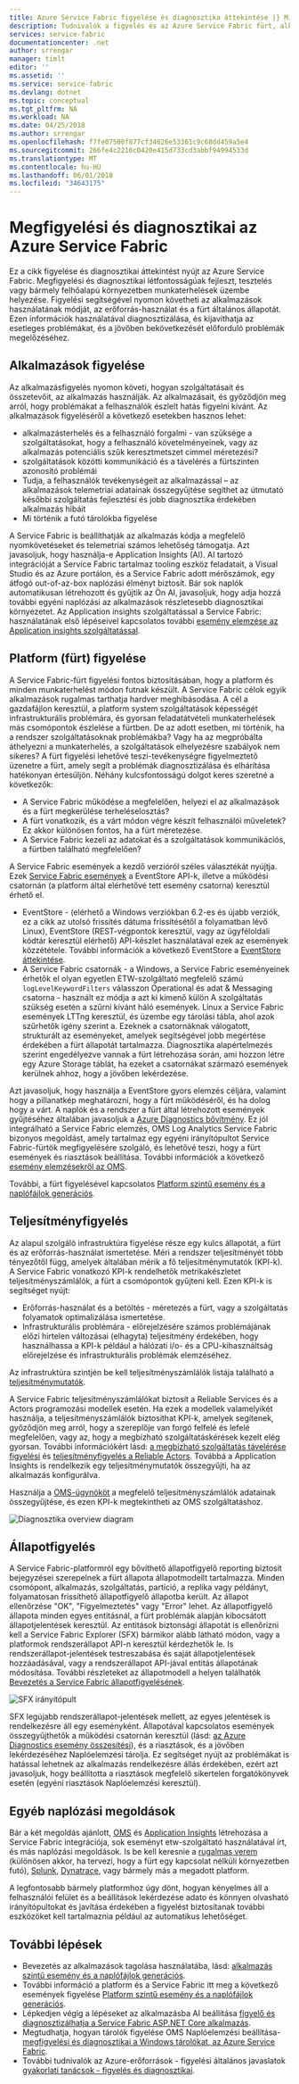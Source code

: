 ```yaml
---
title: Azure Service Fabric figyelése és diagnosztika áttekintése |} Microsoft Docs
description: Tudnivalók a figyelés és az Azure Service Fabric fürt, alkalmazások és szolgáltatások diagnosztika.
services: service-fabric
documentationcenter: .net
author: srrengar
manager: timlt
editor: ''
ms.assetid: ''
ms.service: service-fabric
ms.devlang: dotnet
ms.topic: conceptual
ms.tgt_pltfrm: NA
ms.workload: NA
ms.date: 04/25/2018
ms.author: srrengar
ms.openlocfilehash: f7fe07500f877cf34626e53361c9c68dd459a5e4
ms.sourcegitcommit: 266fe4c2216c0420e415d733cd3abbf94994533d
ms.translationtype: MT
ms.contentlocale: hu-HU
ms.lasthandoff: 06/01/2018
ms.locfileid: "34643175"
---
```

# <a name="monitoring-and-diagnostics-for-azure-service-fabric"></a>Megfigyelési és diagnosztikai az Azure Service Fabric

Ez a cikk figyelése és diagnosztikai áttekintést nyújt az Azure Service Fabric. Megfigyelési és diagnosztikai létfontosságúak fejleszt, tesztelés vagy bármely felhőalapú környezetben munkaterhelések üzembe helyezése. Figyelési segítségével nyomon követheti az alkalmazások használatának módját, az erőforrás-használat és a fürt általános állapotát. Ezen információk használatával diagnosztizálása, és kijavíthatja az esetleges problémákat, és a jövőben bekövetkezését előforduló problémák megelőzéséhez. 

## <a name="application-monitoring"></a>Alkalmazások figyelése
Az alkalmazásfigyelés nyomon követi, hogyan szolgáltatásait és összetevőit, az alkalmazás használják. Az alkalmazásait, és győződjön meg arról, hogy problémákat a felhasználók észlelt hatás figyelni kívánt. Az alkalmazások figyeléséről a következő esetekben hasznos lehet:
* alkalmazásterhelés és a felhasználó forgalmi - van szüksége a szolgáltatásokat, hogy a felhasználó követelményeinek, vagy az alkalmazás potenciális szűk keresztmetszet címmel méretezési?
* szolgáltatások közötti kommunikáció és a távelérés a fürtszinten azonosító problémái
* Tudja, a felhasználók tevékenységeit az alkalmazással – az alkalmazások telemetriai adatainak összegyűjtése segíthet az útmutató későbbi szolgáltatás fejlesztési és jobb diagnosztika érdekében alkalmazás hibáit
* Mi történik a futó tárolókba figyelése

A Service Fabric is beállíthatják az alkalmazás kódja a megfelelő nyomkövetéseket és telemetriai számos lehetőség támogatja. Azt javasoljuk, hogy használja-e Application Insights (AI). AI tartozó integrációját a Service Fabric tartalmaz tooling eszköz feladatait, a Visual Studio és az Azure portálon, és a Service Fabric adott mérőszámok, egy átfogó out-of-az-box naplózási élményt biztosít. Bár sok naplók automatikusan létrehozott és gyűjtik az Ön AI, javasoljuk, hogy adja hozzá további egyéni naplózási az alkalmazások részletesebb diagnosztikai környezetet. Az Application insights szolgáltatással a Service Fabric: használatának első lépéseivel kapcsolatos további [esemény elemzése az Application insights szolgáltatással](service-fabric-diagnostics-event-analysis-appinsights.md).

## <a name="platform-cluster-monitoring"></a>Platform (fürt) figyelése
A Service Fabric-fürt figyelési fontos biztosításában, hogy a platform és minden munkaterhelést módon futnak készült. A Service Fabric célok egyik alkalmazások rugalmas tarthatja hardver meghibásodása. A cél a gazdafájlon keresztül, a platform system szolgáltatások képességét infrastrukturális problémára, és gyorsan feladatátvételi munkaterhelések más csomópontok észlelése a fürtben. De az adott esetben, mi történik, ha a rendszer szolgáltatásoknak problémákba? Vagy ha az megpróbálta áthelyezni a munkaterhelés, a szolgáltatások elhelyezésre szabályok nem sikeres? A fürt figyelési lehetővé teszi-tevékenységre figyelmeztető üzenetre a fürt, amely segít a problémák diagnosztizálása és elhárítása hatékonyan értesüljön. Néhány kulcsfontosságú dolgot keres szeretné a következők:
* A Service Fabric működése a megfelelően, helyezi el az alkalmazások és a fürt megkerülése terheléselosztás? 
* A fürt vonatkozik, és a várt módon végre készít felhasználói műveletek? Ez akkor különösen fontos, ha a fürt méretezése.
* A Service Fabric kezeli az adatokat és a szolgáltatások kommunikációs, a fürtben található megfelelően?

A Service Fabric események a kezdő verzióról széles választékát nyújtja. Ezek [Service Fabric események](service-fabric-diagnostics-events.md) a EventStore API-k, illetve a működési csatornán (a platform által elérhetővé tett esemény csatorna) keresztül érhető el. 
* EventStore - (elérhető a Windows verziókban 6.2-es és újabb verziók, ez a cikk az utolsó frissítés dátuma frissítésétől a folyamatban lévő Linux), EventStore (REST-végpontok keresztül, vagy az ügyféloldali kódtár keresztül elérhető) API-készlet használatával ezek az események közzététele. További információk a következő EventStore a [EventStore áttekintése](service-fabric-diagnostics-eventstore.md).
* A Service Fabric csatornák - a Windows, a Service Fabric eseményeinek érhetők el olyan egyetlen ETW-szolgáltató megfelelő számú `logLevelKeywordFilters` válasszon Operational és adat & Messaging csatorna - használt ez módja a azt ki kimenő külön A szolgáltatás szükség esetén a szűrni kívánt háló események. Linux a Service Fabric események LTTng keresztül, és üzembe egy tárolási tábla, ahol azok szűrhetők igény szerint a. Ezeknek a csatornáknak válogatott, strukturált az eseményeket, amelyek segítségével jobb megértése érdekében a fürt állapotát tartalmazza. Diagnosztika alapértelmezés szerint engedélyezve vannak a fürt létrehozása során, ami hozzon létre egy Azure Storage táblát, ha ezeket a csatornákat származó események kerülnek ahhoz, hogy a jövőben lekérdezése. 

Azt javasoljuk, hogy használja a EventStore gyors elemzés céljára, valamint hogy a pillanatkép meghatározni, hogy a fürt működéséről, és ha dolog hogy a várt. A naplók és a rendszer a fürt által létrehozott események gyűjtéséhez általában javasoljuk a [Azure Diagnostics bővítmény](service-fabric-diagnostics-event-aggregation-wad.md). Ez jól integrálható a Service Fabric elemzés, OMS Log Analytics Service Fabric bizonyos megoldást, amely tartalmaz egy egyéni irányítópultot Service Fabric-fürtök megfigyelésére szolgáló, és lehetővé teszi, hogy a fürt események és riasztások beállítása. További információk a következő [esemény elemzésekről az OMS](service-fabric-diagnostics-event-analysis-oms.md). 

 További, a fürt figyelésével kapcsolatos [Platform szintű esemény és a naplófájlok generációs](service-fabric-diagnostics-event-generation-infra.md).

## <a name="performance-monitoring"></a>Teljesítményfigyelés
Az alapul szolgáló infrastruktúra figyelése része egy kulcs állapotát, a fürt és az erőforrás-használat ismertetése. Méri a rendszer teljesítményét több tényezőtől függ, amelyek általában mérik a fő teljesítménymutatók (KPI-k). A Service Fabric vonatkozó KPI-k rendelhetők metrikakészletet teljesítményszámlálók, a fürt a csomópontok gyűjteni kell.
Ezen KPI-k is segítséget nyújt:
* Erőforrás-használat és a betöltés - méretezés a fürt, vagy a szolgáltatás folyamatok optimalizálása ismertetése.
* Infrastrukturális problémára - előrejelzésére számos problémájának előzi hirtelen változásai (elhagyta) teljesítmény érdekében, hogy használhassa a KPI-k például a hálózati i/o- és a CPU-kihasználtság előrejelzése és infrastrukturális problémák elemzéséhez.

Az infrastruktúra szintjén be kell teljesítményszámlálók listája található a [teljesítménymutatók](service-fabric-diagnostics-event-generation-perf.md). 

A Service Fabric teljesítményszámlálókat biztosít a Reliable Services és a Actors programozási modellek esetén. Ha ezek a modellek valamelyikét használja, a teljesítményszámlálók biztosíthat KPI-k, amelyek segítenek, győződjön meg arról, hogy a szereplője van forgó felfelé és lefelé megfelelően, vagy az, hogy a megbízható szolgáltatáskérések kezelt elég gyorsan. További információkért lásd: [a megbízható szolgáltatás távelérése figyelési](service-fabric-reliable-serviceremoting-diagnostics.md#performance-counters) és [teljesítményfigyelés a Reliable Actors](service-fabric-reliable-actors-diagnostics.md#performance-counters). Továbbá a Application Insights is rendelkezik egy teljesítménymutatók összegyűjti, ha az alkalmazás konfigurálva.

Használja a [OMS-ügynököt](service-fabric-diagnostics-oms-agent.md) a megfelelő teljesítményszámlálók adatainak összegyűjtése, és ezen KPI-k megtekintheti az OMS szolgáltatáshoz.

![Diagnosztika overview diagram](media/service-fabric-diagnostics-overview/diagnostics-overview.png)

## <a name="health-monitoring"></a>Állapotfigyelés
A Service Fabric-platformról egy bővíthető állapotfigyelő reporting biztosít bejegyzései szerepelnek a fürt állapota állapotmodellt tartalmazza. Minden csomópont, alkalmazás, szolgáltatás, partíció, a replika vagy példányt, folyamatosan frissíthető állapotfigyelő állapotba került. Az állapot ellenőrzése "OK", "Figyelmeztetés" vagy "Error" lehet. Az állapotfigyelő állapota minden egyes entitásnál, a fürt problémák alapján kibocsátott állapotjelentések keresztül. Az entitások biztonsági állapotát is ellenőrizni kell a Service Fabric Explorer (SFX) bármikor alább látható módon, vagy a platformok rendszerállapot API-n keresztül kérdezhetők le. Is rendszerállapot-jelentések testreszabása és saját állapotjelentések hozzáadásával, vagy a rendszerállapot API-jával entitás állapotának módosítása. További részleteket az állapotmodell a helyen találhatók [Bevezetés a Service Fabric állapotfigyelésének](service-fabric-health-introduction.md).

![SFX irányítópult](media/service-fabric-diagnostics-overview/sfx-healthstatus.png)

SFX legújabb rendszerállapot-jelentések mellett, az egyes jelentések is rendelkezésre áll egy eseményként. Állapotával kapcsolatos események összegyűjthetők a működési csatornán keresztül (lásd: [az Azure Diagnostics esemény összesítési](service-fabric-diagnostics-event-aggregation-wad.md#log-collection-configurations)), és a riasztások, és a jövőben lekérdezéséhez Naplóelemzési tárolja. Ez segítséget nyújt az problémákat is hatással lehetnek az alkalmazás rendelkezésre állás érdekében, ezért azt javasoljuk, hogy beállította a riasztások megfelelő sikertelen forgatókönyvek esetén (egyéni riasztások Naplóelemzési keresztül).

## <a name="other-logging-solutions"></a>Egyéb naplózási megoldások

Bár a két megoldás ajánlott, [OMS](service-fabric-diagnostics-event-analysis-oms.md) és [Application Insights](service-fabric-diagnostics-event-analysis-appinsights.md) létrehozása a Service Fabric integrációja, sok eseményt etw-szolgáltató használatával írt, és más naplózási megoldások. Is be kell keresnie a [rugalmas verem](https://www.elastic.co/products) (különösen akkor, ha tervezi, hogy a fürt egy kapcsolat nélküli környezetben futó), [Splunk](https://www.splunk.com/), [Dynatrace](https://www.dynatrace.com/), vagy bármely más a megadott platform. 

A legfontosabb bármely platformhoz úgy dönt, hogyan kényelmes áll a felhasználói felület és a beállítások lekérdezése adato és könnyen olvasható irányítópultokat és javítása érdekében a figyelést biztosítanak további eszközöket kell tartalmaznia például az automatikus lehetőséget.

## <a name="next-steps"></a>További lépések

* Bevezetés az alkalmazások tagolása használatába, lásd: [alkalmazás szintű esemény és a naplófájlok generációs](service-fabric-diagnostics-event-generation-app.md).
* További információ a platform és a Service Fabric itt meg a következő események figyelése [Platform szintű esemény és a naplófájlok generációs](service-fabric-diagnostics-event-generation-infra.md).
* Lépkedjen végig a lépéseket az alkalmazásba AI beállítása [figyelő és diagnosztizálhatja a Service Fabric ASP.NET Core alkalmazás](service-fabric-tutorial-monitoring-aspnet.md).
* Megtudhatja, hogyan tárolók figyelése OMS Naplóelemzési beállítása- [megfigyelési és diagnosztikai a Windows tárolókat, az Azure Service Fabric](service-fabric-tutorial-monitoring-wincontainers.md).
* További tudnivalók az Azure-erőforrások - figyelési általános javaslatok [gyakorlati tanácsok - figyelés és diagnosztikai](https://docs.microsoft.com/azure/architecture/best-practices/monitoring). 
